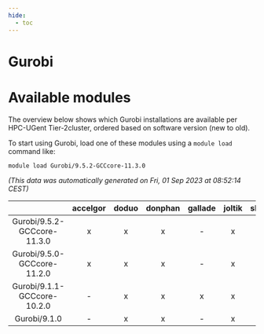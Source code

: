 ```yaml
---
hide:
  - toc
---
```


Gurobi
======

# Available modules


The overview below shows which Gurobi installations are available per HPC-UGent Tier-2cluster, ordered based on software version (new to old).

To start using Gurobi, load one of these modules using a `module load` command like:

```shell
module load Gurobi/9.5.2-GCCcore-11.3.0
```

*(This data was automatically generated on Fri, 01 Sep 2023 at 08:52:14 CEST)*  

| |accelgor|doduo|donphan|gallade|joltik|skitty|swalot|victini|
| :---: | :---: | :---: | :---: | :---: | :---: | :---: | :---: | :---: |
|Gurobi/9.5.2-GCCcore-11.3.0|x|x|x|-|x|x|x|x|
|Gurobi/9.5.0-GCCcore-11.2.0|x|x|x|-|x|x|x|x|
|Gurobi/9.1.1-GCCcore-10.2.0|-|x|x|x|x|x|x|x|
|Gurobi/9.1.0|-|x|x|-|x|-|-|-|
